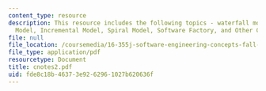 ```yaml
---
content_type: resource
description: This resource includes the following topics - waterfall model, Evolutionary
  Model, Incremental Model, Spiral Model, Software Factory, and Other CMM Problems.
file: null
file_location: /coursemedia/16-355j-software-engineering-concepts-fall-2005/fde8c18b46373e9262961027b620636f_cnotes2.pdf
file_type: application/pdf
resourcetype: Document
title: cnotes2.pdf
uid: fde8c18b-4637-3e92-6296-1027b620636f
---
```


